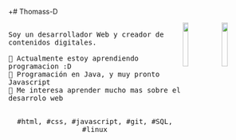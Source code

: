 +# Thomass-D

<p>
   <img src="./ico.gif" align="right" width="15%"/>
  <img src="https://lh4.googleusercontent.com/proxy/dsZZsRQECVXOWw_EmrnVlB9XBV_fBYjo0trYgyzMIrCrUvb-ssiByWvHTpX_2XB0omD9layDzGAL9CqS7IRIAhlM1cPEUJLVpn7WEIQTxCM1lZUN0a0m_ZTdNcEamU0C_KByP5eMqUgUEwFyB_wlRao" align="right" width="15%"/>
  <samp>
    <br>Soy un desarrollador Web y creador de contenidos digitales.
    <br>
    <br>🔹 Actualmente estoy aprendiendo programacion :D
    <br>🔹 Programación en Java, y muy pronto Javascript
    <br>🔹 Me interesa aprender mucho mas sobre el desarrolo web
    </samp>
   <br>
  <br>
  <p align="center">
    <samp>
      #html, #css, #javascript, #git, #SQL, #linux
     </samp>
    <br>
  </p>
  
</p>
